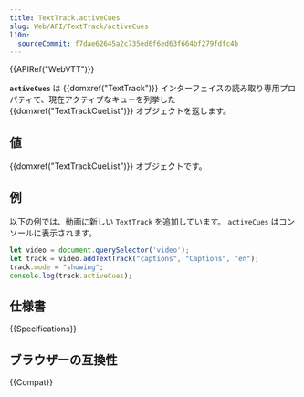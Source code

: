 ```yaml
---
title: TextTrack.activeCues
slug: Web/API/TextTrack/activeCues
l10n:
  sourceCommit: f7dae62645a2c735ed6f6ed63f664bf279fdfc4b
---
```


{{APIRef("WebVTT")}}

**`activeCues`** は {{domxref("TextTrack")}} インターフェイスの読み取り専用プロパティで、現在アクティブなキューを列挙した {{domxref("TextTrackCueList")}} オブジェクトを返します。

## 値

{{domxref("TextTrackCueList")}} オブジェクトです。

## 例

以下の例では、動画に新しい `TextTrack` を追加しています。 `activeCues` はコンソールに表示されます。

```js
let video = document.querySelector('video');
let track = video.addTextTrack("captions", "Captions", "en");
track.mode = "showing";
console.log(track.activeCues);
```

## 仕様書

{{Specifications}}

## ブラウザーの互換性

{{Compat}}
